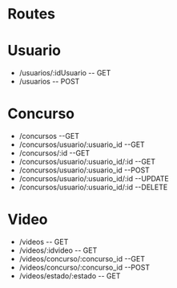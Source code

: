 # Routes
# Usuario
  * /usuarios/:idUsuario -- GET
  * /usuarios -- POST
# Concurso
  * /concursos --GET
  * /concursos/usuario/:usuario_id --GET
  * /concursos/:id --GET
  * /concursos/usuario/:usuario_id/:id --GET
  * /concursos/usuario/:usuario_id --POST
  * /concursos/usuario/:usuario_id/:id --UPDATE
  * /concursos/usuario/:usuario_id/:id --DELETE
# Video
  * /videos -- GET
  * /videos/:idvideo -- GET
  * /videos/concurso/:concurso_id --GET
  * /videos/concurso/:concurso_id --POST
  * /videos/estado/:estado -- GET 
